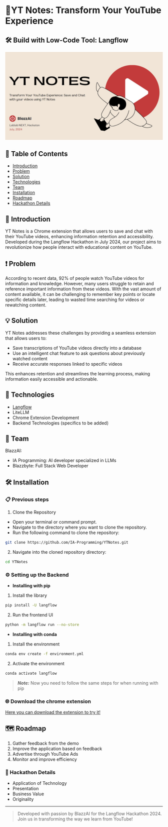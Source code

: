 # 🌟YT Notes: Transform Your YouTube Experience

## 🛠️ Build with Low-Code Tool: Langflow

![YT Notes Logo](logo.jpeg)

## 📑 Table of Contents
- [Introduction](#introduction)
- [Problem](#problem)
- [Solution](#solution)
- [Technologies](#technologies)
- [Team](#team)
- [Installation](#installation)
- [Roadmap](#roadmap)
- [Hackathon Details](#hackathon-details)

## 📖 Introduction

YT Notes is a Chrome extension that allows users to save and chat with their YouTube videos, enhancing information retention and accessibility. Developed during the Langflow Hackathon in July 2024, our project aims to revolutionize how people interact with educational content on YouTube.

## ❗ Problem

According to recent data, 92% of people watch YouTube videos for information and knowledge. However, many users struggle to retain and reference important information from these videos. With the vast amount of content available, it can be challenging to remember key points or locate specific details later, leading to wasted time searching for videos or rewatching content.

## 💡 Solution

YT Notes addresses these challenges by providing a seamless extension that allows users to:
- Save transcriptions of YouTube videos directly into a database
- Use an intelligent chat feature to ask questions about previously watched content
- Receive accurate responses linked to specific videos

This enhances retention and streamlines the learning process, making information easily accessible and actionable.

## 🧰 Technologies

- [Langflow]()
- LiteLLM
- Chrome Extension Development
- Backend Technologies (specifics to be added)

## 👥 Team

BlazzAI:
- IA Programming: AI developer specialized in LLMs
- Blazzbyte: Full Stack Web Developer

## 🛠️ Installation

### 📋 Previous steps

1. Clone the Repository
- Open your terminal or command prompt.
- Navigate to the directory where you want to clone the repository.
- Run the following command to clone the repository:
 
 ```bash
git clone https://github.com/IA-Programming/YTNotes.git
 ```

2. Navigate into the cloned repository directory:

```bash
cd YTNotes
```

### ⚙️ Setting up the Backend

 - **Installing with pip**
 1. Install the library
 ```bash
pip install -U langflow
 ```
2. Run the frontend UI
```bash
python -m langflow run --no-store
```
 - **Installing with conda**
1. Install the environment
```bash
conda env create -f environment.yml
```
2. Activate the environment
```bash
conda activate langflow
```
> **_Note:_** Now you need to follow the same steps for when running with pip

### 🌐 Download the chrome extension

[Here you can download the extension to try it!]()

## 🗺️ Roadmap

1. Gather feedback from the demo
2. Improve the application based on feedback
3. Advertise through YouTube Ads
4. Monitor and improve efficiency


### 🚀 Hackathon Details

- Application of Technology
- Presentation
- Business Value
- Originality

---

> Developed with passion by BlazzAI for the Langflow Hackathon 2024. Join us in transforming the way we learn from YouTube!
